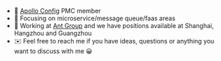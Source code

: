 - 👬 [Apollo Config](https://github.com/apolloconfig/apollo) PMC member
- 🔭 Focusing on microservice/message queue/faas areas
- 🏬 Working at [Ant Group](https://www.antgroup.com/) and we have positions available at Shanghai, Hangzhou and Guangzhou
- ✉️ Feel free to reach me if you have ideas, questions or anything you want to discuss with me 😀

